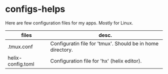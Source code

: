 # configs-helps

Here are few configuration files for my apps. Mostly for Linux.

| files | desc. |
| --- | --- |
| .tmux.conf | Configuratin file for 'tmux'. Should be in home directory. |
| helix-config.toml | Configuration file for 'hx' (helix editor). |


